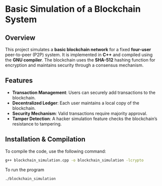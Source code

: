 # Basic Simulation of a Blockchain System

## Overview
This project simulates a **basic blockchain network** for a fixed **four-user** peer-to-peer (P2P) system. It is implemented in **C++** and compiled using the **GNU compiler**. The blockchain uses the **SHA-512** hashing function for encryption and maintains security through a consensus mechanism.

## Features
- **Transaction Management**: Users can securely add transactions to the blockchain.
- **Decentralized Ledger**: Each user maintains a local copy of the blockchain.
- **Security Mechanism**: Valid transactions require majority approval.
- **Tamper Detection**: A hacker simulation feature checks the blockchain’s resistance to tampering.

## Installation & Compilation
To compile the code, use the following command:
```sh
g++ blockchain_simulation.cpp -o blockchain_simulation -lcrypto
```
To run the program
```sh
./blockchain_simulation
```
